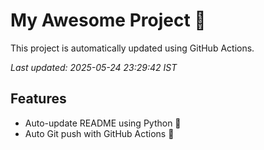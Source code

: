 # My Awesome Project 🚀

This project is automatically updated using GitHub Actions.

_Last updated: 2025-05-24 23:29:42 IST_

## Features
- Auto-update README using Python 🐍
- Auto Git push with GitHub Actions 🤖

